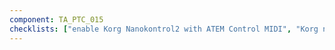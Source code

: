 ```yaml
---
component: TA_PTC_015
checklists: ["enable Korg Nanokontrol2 with ATEM Control MIDI", "Korg nanoKONTROL2 not controlling ATEM Control"]
---
```

